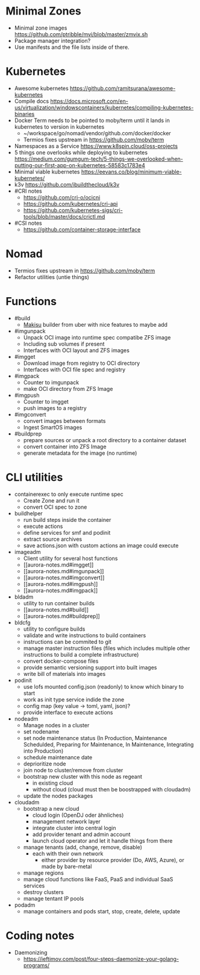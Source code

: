 
# Minimal Zones
- Minimal zone images https://github.com/ptribble/mvi/blob/master/zmvix.sh
- Package manager integration?
- Use manifests and the file lists inside of there.
# Kubernetes
- Awesome kubernetes https://github.com/ramitsurana/awesome-kubernetes
- Compile docs https://docs.microsoft.com/en-us/virtualization/windowscontainers/kubernetes/compiling-kubernetes-binaries
- Docker Term needs to be pointed to moby/term until it lands in kubernetes to version in kubernetes
  - ~/workspace/go/nomad/vendor/github.com/docker/docker
  - Termios fixes upstream in https://github.com/moby/term
- Namespaces as a Service https://www.k8spin.cloud/oss-projects
- 5 things one overlooks while deploying to kubernetes https://medium.com/gumgum-tech/5-things-we-overlooked-when-putting-our-first-app-on-kubernetes-58583c1783e4
- Minimal viable kubernetes https://eevans.co/blog/minimum-viable-kubernetes/
- k3v https://github.com/ibuildthecloud/k3v
- #CRI notes
  - https://github.com/cri-o/ocicni
  - https://github.com/kubernetes/cri-api
  - https://github.com/kubernetes-sigs/cri-tools/blob/master/docs/crictl.md
- #CSI notes
  - https://github.com/container-storage-interface
# Nomad
- Termios fixes upstream in https://github.com/moby/term
- Refactor utilities (untie things)
# Functions
- #build
  - [Makisu](https://github.com/uber/makisu) builder from uber with nice features to maybe add
- #imgunpack
  - Unpack OCI image into runtime spec compatibe ZFS image
  - Including sub volumes if present
  - Interfaces with OCI layout and ZFS images
- #imgget
  - Download image from registry to OCI directory
  - Interfaces with OCI file spec and registry
- #imgpack
  - Counter to imgunpack
  - make OCI directory from ZFS Image
- #imgpush
  - Counter to imgget
  - push images to a registry
- #imgconvert
  - convert images between formats
  - Ingest SmartOS images
- #buildprep
  - prepare sources or unpack a root directory to a container dataset
  - convert container into ZFS Image
  - generate metadata for the image (no runtime)
# CLI utilities
- containerexec to only execute runtime spec
  - Create Zone and run it
  - convert OCI spec to zone
- buildhelper
  - run build steps inside the container
  - execute actions
  - define services for smf and podinit
  - extract source archives
  - save actions.json with custom actions an image could execute
- imageadm
  - Client utility for several host functions
  - [[aurora-notes.md#imgget]]
  - [[aurora-notes.md#imgunpack]]
  - [[aurora-notes.md#imgconvert]]
  - [[aurora-notes.md#imgpush]]
  - [[aurora-notes.md#imgpack]]
- bldadm
  - utility to run container builds
  - [[aurora-notes.md#build]]
  - [[aurora-notes.md#buildprep]]
- bldcfg
  - utility to configure builds
  - validate and write instructions to build containers 
  - instructions can be commited to git
  - manage master instruction files (files which includes multiple other instructions to build a complete infrastructure)
  - convert docker-compose files
  - provide semantic versioning support into built images
  - write bill of materials into images
- podinit
  - use lofs mounted config.json (readonly) to know which binary to start
  - work as init type service indide the zone
  - config map (key value -> toml, yaml, json)?
  - provide interface to execute actions
- nodeadm
  - Manage nodes in a cluster
  - set nodename
  - set node maintenance status (In Production, Maintenance Schedulded, Preparing for Maintenance, In Maintenance, Integrating into Production)
  - schedule maintenance date
  - deprioritize node
  - join node to cluster/remove from cluster
  - bootstrap new cluster with this node as regeant
    - in existing cloud
    - without cloud (cloud must then be boostrapped with cloudadm)
  - update the nodes packages
- cloudadm
  - bootstrap a new cloud
    - cloud login (OpenDJ oder ähnliches)
    - management network layer
    - integrate cluster into central login
    - add provider tenant and admin account
    - launch cloud operator and let it handle things from there
  - manage tenants (add, change, remove, disable)
    - each with their own network
      - either provider by resource provider (Do, AWS, Azure), or made by bare-metal
  - manage regions
  - manage cloud functions like FaaS, PaaS and individual SaaS services
  - destroy clusters
  - manage tentant IP pools
- podadm
  - manage containers and pods start, stop, create, delete, update
# Coding notes
- Daemonizing 
  - https://ieftimov.com/post/four-steps-daemonize-your-golang-programs/
